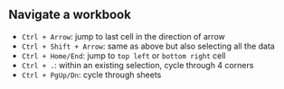 
## Navigate a workbook

- `Ctrl + Arrow`: jump to last cell in the direction of arrow
- `Ctrl + Shift + Arrow`: same as above but also selecting all the data
- `Ctrl + Home/End`: jump to `top left` or `bottom right` cell
- `Ctrl + .`: within an existing selection, cycle through 4 corners
- `Ctrl + PgUp/Dn`: cycle through sheets